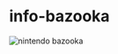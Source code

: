 # info-bazooka

![nintendo bazooka](http://www.konsolenkost.de/images/produkte/i90/9005200-9005200-9005200-1-0.jpg)
